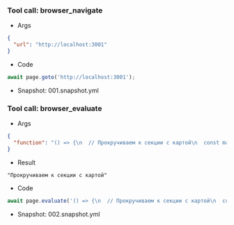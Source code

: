 
### Tool call: browser_navigate
- Args
```json
{
  "url": "http://localhost:3001"
}
```
- Code
```js
await page.goto('http://localhost:3001');
```
- Snapshot: 001.snapshot.yml


### Tool call: browser_evaluate
- Args
```json
{
  "function": "() => {\n  // Прокручиваем к секции с картой\n  const mapSection = document.querySelector('.contacts-map');\n  if (mapSection) {\n    mapSection.scrollIntoView({ behavior: 'smooth' });\n    return 'Прокручиваем к секции с картой';\n  }\n  return 'Секция с картой не найдена';\n}"
}
```
- Result
```
"Прокручиваем к секции с картой"
```
- Code
```js
await page.evaluate('() => {\n  // Прокручиваем к секции с картой\n  const mapSection = document.querySelector(\'.contacts-map\');\n  if (mapSection) {\n    mapSection.scrollIntoView({ behavior: \'smooth\' });\n    return \'Прокручиваем к секции с картой\';\n  }\n  return \'Секция с картой не найдена\';\n}');
```
- Snapshot: 002.snapshot.yml

